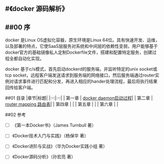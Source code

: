 #《docker 源码解析》
-----
##00  序
-----
docker 是Linux OS虚拟化容器，原生环境是Linux 64位。具有快速开发、运维，以及部署的特点，它使SaaS层服务对系统和中间层的依赖性变弱，用户能够基于docker官方的基础镜像私人定制Dockerfile文件，搭建和配置特定服务，创建过程全都自动化实现。

docker 基于c/s模式，首先启动dockerd的服务端，并监听特定的unix socket或tcp socket，远程客户端发送请求到服务端的网络接口，然后服务端通过router实例对请求事件进行匹配和分发，再进入相应的hander处理流程，最后将执行结果回传给客户端。

##01 <i class="icon-list"></i> 目录
|章节|标题|
|:-:|:-:|
|   第一章  | [docker daemon启动过程](https://github.com/TheBeeMan/docker-source-analysize/blob/master/charter%201.md)|
|   第二章  | [router mapping 路由表](https://github.com/TheBeeMan/docker-source-analysize/blob/master/chapter%202.md)|
|   第四章  | |
|   第五章  | |
|   第六章  | |

##02 <i class="icon-desktop"></i> 参考

- [ ] 《第一本Docker书》（James Turnbull 著）

- [ ] 《Docker技术入门与实践》（杨保华 著）

- [ ] 《Docker进阶与实战》（华为Docker实践小组 著）

- [ ] 《Docker源码分析》（孙宏亮 著）

